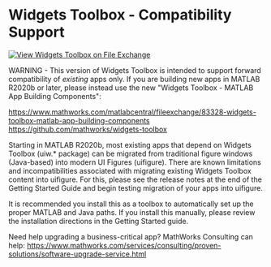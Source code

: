 # Widgets Toolbox - Compatibility Support

[![View Widgets Toolbox on File Exchange](https://www.mathworks.com/matlabcentral/images/matlab-file-exchange.svg)](https://www.mathworks.com/matlabcentral/fileexchange/66235-widgets-toolbox)

WARNING - This version of Widgets Toolbox is intended to support forward compatibility of *existing* apps only.   If you are building new apps in MATLAB R2020b or later, please instead use the new "Widgets Toolbox - MATLAB App Building Components":

https://www.mathworks.com/matlabcentral/fileexchange/83328-widgets-toolbox-matlab-app-building-components
https://github.com/mathworks/widgets-toolbox

Starting in MATLAB R2020b, most existing apps that depend on Widgets Toolbox (uiw.* package) can be migrated from traditional figure windows (Java-based) into modern UI Figures (uifigure). There are known limitations and incompatibilities associated with migrating existing Widgets Toolbox content into uifigure. For this, please see the release notes at the end of the Getting Started Guide and begin testing migration of your apps into uifigure. 

It is recommended you install this as a toolbox to automatically set up the proper MATLAB and Java paths. If you install this manually, please review the installation directions in the Getting Started guide.

Need help upgrading a business-critical app? MathWorks Consulting can help: https://www.mathworks.com/services/consulting/proven-solutions/software-upgrade-service.html
